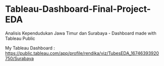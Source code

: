 # Tableau-Dashboard-Final-Project-EDA
Analisis Kependudukan Jawa Timur dan Surabaya - Dashboard made with Tableau Public

My Tableau Dashboard :
https://public.tableau.com/app/profile/rendika/viz/TubesEDA_16746393920750/Surabaya
